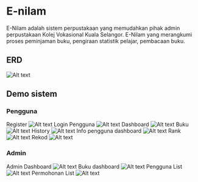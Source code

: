 # E-nilam
E-Nilam adalah sistem perpustakaan yang memudahkan pihak admin perpustakaan Kolej Vokasional Kuala Selangor. E-Nilam yang merangkumi proses peminjaman buku, pengiraan statistik pelajar, pembacaan buku.

## ERD
![Alt text](doc/database.png)

## Demo sistem
### Pengguna
Register
![Alt text](doc/screenshots/register.png)
Login Pengguna
![Alt text](doc/screenshots/login.png)
Dashboard
![Alt text](doc/screenshots/dashboard.png)
Buku
![Alt text](doc/screenshots/buku.png)
History
![Alt text](doc/screenshots/history.png)
Info pengguna dashboard
![Alt text](doc/screenshots/info.png)
Rank
![Alt text](doc/screenshots/rank.png)
Rekod
![Alt text](doc/screenshots/rekod.png)

### Admin
Admin Dashboard
![Alt text](doc/screenshots/admin-dashboard.png)
Buku dashboard
![Alt text](doc/screenshots/admin-buku.png)
Pengguna List
![Alt text](doc/screenshots/admin-pengguna.png)
Permohonan List
![Alt text](doc/screenshots/admin-permohonan.png)
